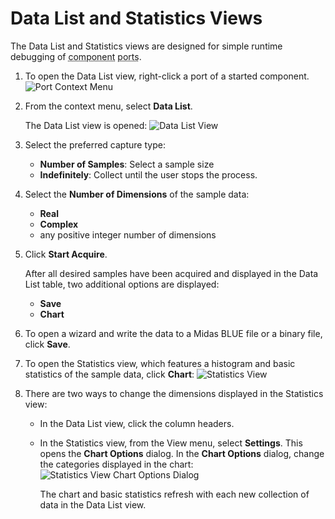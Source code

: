 # Data List and Statistics Views

The Data List and Statistics views are designed for simple runtime debugging of <abbr title="See Glossary.">component</abbr> <abbr title="See Glossary.">ports</abbr>.

1.  To open the Data List view, right-click a port of a started component.
    ![Port Context Menu](../images/DataListImg1.png)

2.  From the context menu, select **Data List**.

    The Data List view is opened:
    ![Data List View](../images/DataListView.png)

3.  Select the preferred capture type:

      - **Number of Samples**: Select a sample size
      - **Indefinitely**: Collect until the user stops the process.

4.  Select the **Number of Dimensions** of the sample data:

      - **Real**
      - **Complex**
      - any positive integer number of dimensions

5.  Click **Start Acquire**.

    After all desired samples have been acquired and displayed in the Data List table, two additional options are displayed:

      - **Save**
      - **Chart**

6.  To open a wizard and write the data to a Midas BLUE file or a binary file, click **Save**.

7.  To open the Statistics view, which features a histogram and basic statistics of the sample data, click **Chart**:
    ![Statistics View](../images/DataListImg2.png)

8.  There are two ways to change the dimensions displayed in the Statistics view:

      - In the Data List view, click the column headers.
      - In the Statistics view, from the View menu, select **Settings**. This opens the **Chart Options** dialog. In the **Chart Options** dialog, change the categories displayed in the chart:
        ![Statistics View Chart Options Dialog](../images/DataListImg3.png)

        The chart and basic statistics refresh with each new collection of data in the Data List view.
